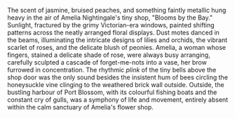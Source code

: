 The scent of jasmine, bruised peaches, and something faintly metallic hung heavy in the air of Amelia Nightingale's tiny shop, "Blooms by the Bay."  Sunlight, fractured by the grimy Victorian-era windows, painted shifting patterns across the neatly arranged floral displays.  Dust motes danced in the beams, illuminating the intricate designs of lilies and orchids, the vibrant scarlet of roses, and the delicate blush of peonies. Amelia, a woman whose fingers, stained a delicate shade of rose, were always busy arranging, carefully sculpted a cascade of forget-me-nots into a vase, her brow furrowed in concentration.  The rhythmic *plink* of the tiny bells above the shop door was the only sound besides the insistent hum of bees circling the honeysuckle vine clinging to the weathered brick wall outside.  Outside, the bustling harbour of Port Blossom, with its colourful fishing boats and the constant cry of gulls, was a symphony of life and movement, entirely absent within the calm sanctuary of Amelia's flower shop.
